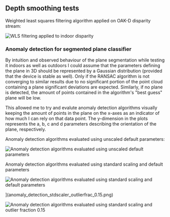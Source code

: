 ## Depth smoothing tests

Weighted least squares filtering algorithm applied on OAK-D disparity stream:

![WLS filtering applied to indoor disparity](wls_filtering_disparity_indoor.png)

### Anomaly detection for segmented plane classifier

By intuition and observed behaviour of the plane segmentation while testing it indoors as well as outdoors I could assume that the parameters defining the plane in 3D should be represented by a Gaussian distribution (provided that the device is stable as well). Only if the RANSAC algorithm is not converging to similar results due to no significant portion of the point cloud containing a plane significant deviations are expected. Similarly, if no plane is detected, the amount of points contained in the algorithm's "best guess" plane will be low.

This allowed me to try and evalute anomaly detection algorithms visually keeping the amount of points in the plane on the x-axes as an indicator of how much I can rely on that data point. The y-dimension in the plots represents the a, b, c and d parameters describing the orientation of the plane, respectively.


Anomaly detection algorithms evaluated using unscaled default parameters:

![Anomaly detection algorithms evaluated using unscaled default parameters](anomaly_detection_defaults.png)


Anomaly detection algorithms evaluated using standard scaling and default parameters

![Anomaly detection algorithms evaluated using standard scaling and default parameters](anomaly_detection_stdscaler.png)


](anomaly_detection_stdscaler_outlierfrac_0.15.png)

![Anomaly detection algorithms evaluated using standard scaling and outlier fraction 0.15](anomaly_detection_stdscaler_outlierfrac_0.15.png)
